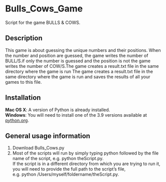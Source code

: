 # Bulls_Cows_Game
Script for the game BULLS & COWS.

## Description
This game is about guessing the unique numbers and their positions. When the number and position are guessed, the game writes the number of BULL/S.if only the number is guessed and the position is not the game writes the number of COW/S.The game creates a result.txt file in the same directory where the game is run The game creates a result.txt file in the same directory where the game is run and saves the results of all your games to this file.

## Installation
__Mac OS X__: A version of Python is already installed.<br/>
__Windows__: You will need to install one of the 3.9 versions available at [python.org](https://www.python.org/getit/).

## General usage information
1. Download Bulls_Cows.py
2. Most of the scripts will run by simply typing python followed by the file name of the script, e.g. python theScript.py.		
If the script is in a different directory from which you are trying to run it, you will need to provide the full path to the script’s file,<br/> e.g. python /Users/myself/foldername/theScript.py.
